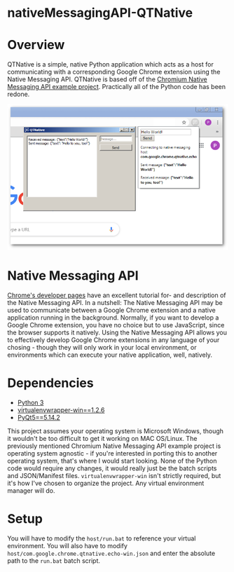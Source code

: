 # nativeMessagingAPI-QTNative

<h1>Overview</h1>

QTNative is a simple, native Python application which acts as a host for communicating with a corresponding Google Chrome extension using the Native Messaging API. QTNative is based off of the [Chromium Native Messaging API example project](https://chromium.googlesource.com/chromium/src/+/master/chrome/common/extensions/docs/examples/api/nativeMessaging). Practically all of the Python code has been redone.

![](https://github.com/PaulBenMarsh/nativeMessagingAPI-QTNative/blob/master/screenshots/qtnative_screenshot.png?raw=true)

<h1>Native Messaging API</h1>

[Chrome's developer pages](https://developer.chrome.com/apps/nativeMessaging) have an excellent tutorial for- and description of the Native Messaging API. In a nutshell: The Native Messaging API may be used to communicate between a Google Chrome extension and a native application running in the background. Normally, if you want to develop a Google Chrome extension, you have no choice but to use JavaScript, since the browser supports it natively. Using the Native Messaging API allows you to effectively develop Google Chrome extensions in any language of your chosing - though they will only work in your local environment, or environments which can execute your native application, well, natively.

<h1>Dependencies</h1>
<ul>
  <li><a href="https://www.python.org/downloads/" rel="nofollow">Python 3</a></li>
  <li><a href="https://pypi.org/project/virtualenvwrapper-win/" rel="nofollow">virtualenvwrapper-win==1.2.6</a></li>
  <li><a href="https://pypi.org/project/PyQt5/" rel="nofollow">PyQt5==5.14.2</a></li>
</ul>

This project assumes your operating system is Microsoft Windows, though it wouldn't be too difficult to get it working on MAC OS/Linux. The previously mentioned Chromium Native Messaging API example project is operating system agnostic - if you're interested in porting this to another operating system, that's where I would start looking. None of the Python code would require any changes, it would really just be the batch scripts and JSON/Manifest files. <code>virtualenvwrapper-win</code> isn't strictly required, but it's how I've chosen to organize the project. Any virtual environment manager will do.

<h1>Setup</h1>
You will have to modify the <code>host/run.bat</code> to reference your virtual environment. You will also have to modify <code>host/com.google.chrome.qtnative.echo-win.json</code> and enter the absolute path to the <code>run.bat</code> batch script.
